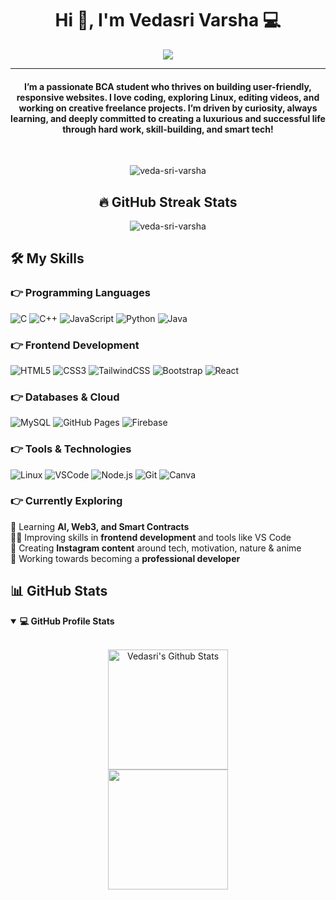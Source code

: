 <h1 align="center">Hi 👋, I'm Vedasri Varsha 💻</h1>
<p align="center">
  <a href="https://github.com/DenverCoder1/readme-typing-svg">
    <img src="https://readme-typing-svg.herokuapp.com?lines=BCA+Student+%7C+Frontend+Developer;Linux+%7C+Open+Source+Lover;Web+%26+Video+Editor;Always+Learning+%F0%9F%92%AA&amp;center=true&amp;width=500&amp;height=50">
  </a>
</p>

<hr>

<h4 align="center">
  I’m a passionate BCA student who thrives on building user-friendly, responsive websites. I love coding, exploring Linux, editing videos, and working on creative freelance projects. I’m driven by curiosity, always learning, and deeply committed to creating a luxurious and successful life through hard work, skill-building, and smart tech!
</h4>

<br>

<p align="center">
  <img src="https://komarev.com/ghpvc/?username=veda-sri-varsha&amp;label=Profile%20views&amp;color=0e75b6&amp;style=plastic" alt="veda-sri-varsha">
</p>

<h2 align="center">🔥 GitHub Streak Stats</h2>
<p align="center">
  <img src="https://github-readme-streak-stats.herokuapp.com/?user=veda-sri-varsha&amp;theme=algolia" alt="veda-sri-varsha">
</p>

<h2>🛠️ My Skills</h2>

<h3>👉 Programming Languages</h3>
<p align="left">
  <img src="https://img.shields.io/badge/C-%232370ED.svg?logo=c&amp;logoColor=white" alt="C">
  <img src="https://img.shields.io/badge/C++-%2300599C.svg?logo=c%2B%2B&amp;logoColor=white" alt="C++">
  <img src="https://img.shields.io/badge/JavaScript-%23F7DF1E.svg?logo=javascript&amp;logoColor=black" alt="JavaScript">
  <img src="https://img.shields.io/badge/Python-%2314354C.svg?logo=python&amp;logoColor=white" alt="Python">
  <img src="https://img.shields.io/badge/Java-%23007396.svg?logo=java&amp;logoColor=white" alt="Java">
</p>

<h3>👉 Frontend Development</h3>
<p align="left">
  <img src="https://img.shields.io/badge/HTML5-%23E34F26.svg?logo=html5&amp;logoColor=white" alt="HTML5">
  <img src="https://img.shields.io/badge/CSS3-%231572B6.svg?logo=css3&amp;logoColor=white" alt="CSS3">
  <img src="https://img.shields.io/badge/TailwindCSS-%2306B6D4.svg?logo=tailwind-css&amp;logoColor=white" alt="TailwindCSS">
  <img src="https://img.shields.io/badge/Bootstrap-%23563D7C.svg?logo=bootstrap&amp;logoColor=white" alt="Bootstrap">
  <img src="https://img.shields.io/badge/React-%2320232a.svg?logo=react&amp;logoColor=%2361DAFB" alt="React">
</p>

<h3>👉 Databases &amp; Cloud</h3>
<p align="left">
  <img src="https://img.shields.io/badge/MySQL-%2300f.svg?logo=mysql&amp;logoColor=white" alt="MySQL">
  <img src="https://img.shields.io/badge/GitHub%20Pages-%23327FC7.svg?logo=github&amp;logoColor=white" alt="GitHub Pages">
  <img src="https://img.shields.io/badge/Firebase-%23039BE5.svg?logo=firebase&amp;logoColor=white" alt="Firebase">
</p>

<h3>👉 Tools &amp; Technologies</h3>
<p align="left">
  <img src="https://img.shields.io/badge/Linux-FCC624?style=flat&amp;logo=linux&amp;logoColor=black" alt="Linux">
  <img src="https://img.shields.io/badge/Visual%20Studio%20Code-0078d7.svg?logo=visual-studio-code&amp;logoColor=white" alt="VSCode">
  <img src="https://img.shields.io/badge/Node.js-339933.svg?logo=node.js&amp;logoColor=white" alt="Node.js">
  <img src="https://img.shields.io/badge/Git-%23F05033.svg?logo=git&amp;logoColor=white" alt="Git">
  <img src="https://img.shields.io/badge/Canva-%2300C4CC.svg?logo=Canva&amp;logoColor=white" alt="Canva">
</p>

<h3>👉 Currently Exploring</h3>
<p align="left">
  🌱 Learning <strong>AI, Web3, and Smart Contracts</strong><br>
  🧑‍💻 Improving skills in <strong>frontend development</strong> and tools like VS Code<br>
  📱 Creating <strong>Instagram content</strong> around tech, motivation, nature &amp; anime<br>
  🚀 Working towards becoming a <strong>professional developer</strong>
</p>


<h2>📊 GitHub Stats</h2>
<details open="">
  <summary><b>💻 GitHub Profile Stats</b></summary>
  <br>
  <p align="center">
    <img alt="Vedasri's Github Stats" src="https://github-readme-stats.vercel.app/api?username=veda-sri-varsha&amp;show_icons=true&amp;count_private=true&amp;theme=algolia" height="192px">
    <br>
    <img src="https://github-readme-stats.vercel.app/api/top-langs?username=veda-sri-varsha&amp;layout=compact&amp;theme=algolia" height="192px">
  </p>
</details>

